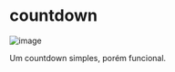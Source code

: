 # countdown
![image](https://user-images.githubusercontent.com/114596345/234606256-84b2f006-5010-4307-9bcd-23a44a810a97.png)

Um countdown simples, porém funcional.
